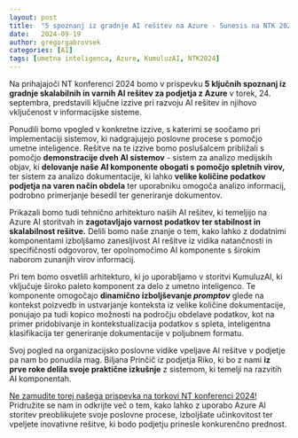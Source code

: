 ```yaml
---
layout: post
title:  "5 spoznanj iz gradnje AI rešitev na Azure - Sunesis na NTK 2024"
date:   2024-09-19
author: gregorgabrovsek
categories: [AI]
tags: [umetna inteligenca, Azure, KumuluzAI, NTK2024]
---
```


Na prihajajoči NT konferenci 2024 bomo v prispevku **5 ključnih spoznanj iz gradnje skalabilnih in varnih AI rešitev za podjetja z Azure** v torek, 24. septembra, predstavili ključne izzive pri razvoju AI rešitev in njihovo vključenost v informacijske sisteme.

Ponudili bomo vpogled v konkretne izzive, s katerimi se soočamo pri implementaciji sistemov, ki nadgrajujejo poslovne procese s pomočjo umetne inteligence. Rešitve na te izzive bomo poslušalcem približali s pomočjo **demonstracije dveh AI sistemov** - sistem za analizo medijskih objav, ki **delovanje naše AI komponente obogati s pomočjo spletnih virov,** ter sistem za analizo dokumentacije, ki lahko **velike količine podatkov podjetja na varen način obdela** ter uporabniku omogoča analizo informacij, podrobno primerjanje besedil ter generiranje dokumentov.

<!--more-->

Prikazali bomo tudi tehnično arhitekturo naših AI rešitev, ki temeljijo na Azure AI storitvah in **zagotavljajo varnost podatkov ter stabilnost in skalabilnost rešitve.** Delili bomo naše znanje o tem, kako lahko z dodatnimi komponentami izboljšamo zanesljivost AI rešitve iz vidika natančnosti in specifičnosti odgovorov, ter opolnomočimo AI komponente s širokim naborom zunanjih virov informacij.

Pri tem bomo osvetlili arhitekturo, ki jo uporabljamo v storitvi KumuluzAI, ki vključuje široko paleto komponent za delo z umetno inteligenco. Te komponente omogočajo **dinamično izboljševanje _promptov_** glede na kontekst poizvedb in ustvarjanje konteksta iz velike količine dokumentacije, ponujajo pa tudi kopico možnosti na področju obdelave podatkov, kot na primer pridobivanje in kontekstualizacija podatkov s spleta, inteligentna klasifikacija ter generiranje dokumentacije v poljubnem formatu.

Svoj pogled na organizacijsko poslovne vidike vpeljave AI rešitve v podjetje pa nam bo ponudila mag. Biljana Prinčič iz podjetja Riko, ki bo z nami **iz prve roke delila svoje praktične izkušnje** z sistemom, ki temelji na razvitih AI komponentah.

[Ne zamudite torej našega prispevka na torkovi NT konferenci 2024!](https://www.ntk.si/urnik/predavanje/5_kljucnih_spoznanj_iz_gradnje/106) Pridružite se nam in odkrijte več o tem, kako lahko z uporabo Azure AI storitev preoblikujete svoje poslovne procese, izboljšate učinkovitost ter vpeljete inovativne rešitve, ki bodo podjetju prinesle konkurenčno prednost.







